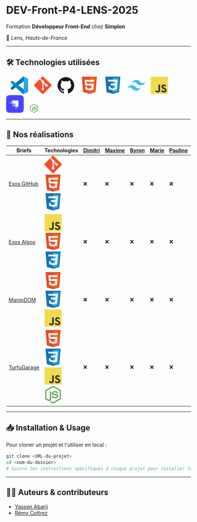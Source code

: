 # DEV-Front-P4-LENS-2025

Formation **Développeur Front-End** chez **Simplon**

📍 _Lens, Hauts-de-France_

---

## 🛠️ Technologies utilisées

&nbsp;&nbsp;
![VS Code](./profile/img/vscode.svg)
&nbsp;&nbsp;
![Git](./profile/img/git.svg)
&nbsp;&nbsp;
![GitHub](./profile/img/github.svg)
&nbsp;&nbsp;
![HTML](./profile/img/html.svg)
&nbsp;&nbsp;
![CSS](./profile/img/css.svg)
&nbsp;&nbsp;
![Tailwind](./profile/img/tailwind.svg)
&nbsp;&nbsp;
![JavaScript](./profile/img/javascript.svg)
&nbsp;&nbsp;
![Strapi](./profile/img/strapi.svg)
&nbsp;&nbsp;
<img src="./profile/img/nodejs.svg" width="24" alt="node Logo" />

---

## 🚀 Nos réalisations

| Briefs                                                               | Technologies                                                                                                                                  | [Dimitri](https://github.com/PandaaxDvlpt) | [Maxime](https://github.com/Maxeile) | [Byron](https://github.com/Drakane) | [Marie](https://github.com/Llewenaa) | [Pauline](https://github.com/Pauline-13) | [Loris](https://github.com/Sirolbfr) | [Laurine](https://github.com/BouchartLaurine) | [Bryan](https://github.com/bryanT062) | [Rachel](https://github.com/arcanom) | [Alireza](https://github.com/AlirezaAlavi7713) | [Tony](https://github.com/Tonny654) | [Sébastien](https://github.com/sebastien-76) | [Luigi](https://github.com/tuirz) | [Nassima](https://github.com/nasskconcept) | [Corentin](https://github.com/arcanom) |
| -------------------------------------------------------------------- | --------------------------------------------------------------------------------------------------------------------------------------------- | ------------------------------------------ | ------------------------------------ | ----------------------------------- | ------------------------------------ | ---------------------------------------- | ------------------------------------ | --------------------------------------------- | ------------------------------------- | ------------------------------------ | ---------------------------------------------- | ----------------------------------- | -------------------------------------------- | --------------------------------- | ------------------------------------------ | -------------------------------------- |
| [Exos GitHub](https://github.com/2025-dev-Front-Lens-P4/Exos_Github) | ![Git](./profile/img/git.svg) ![HTML](./profile/img/html.svg) ![CSS](./profile/img/css.svg)                                                   | ❌                                         | ❌                                   | ❌                                  | ❌                                   | ❌                                       | ❌                                   | ❌                                            | ❌                                    | ❌                                   | ❌                                             | ❌                                  | ❌                                           | ❌                                | ❌                                         | ❌                                     |
| [Exos Algos](https://github.com/2025-dev-Front-Lens-P4/Exos_Algos)   | ![JavaScript](./profile/img/javascript.svg) ![HTML](./profile/img/html.svg) ![CSS](./profile/img/css.svg)                                     | ❌                                         | ❌                                   | ❌                                  | ❌                                   | ❌                                       | ❌                                   | ❌                                            | ❌                                    | ❌                                   | ❌                                             | ❌                                  | ❌                                           | ❌                                | ❌                                         | ❌                                     |
| [ManipDOM](https://github.com/2025-dev-Front-Lens-P4/ManipDOM)       | ![HTML](./profile/img/html.svg) ![CSS](./profile/img/css.svg) ![JavaScript](./profile/img/javascript.svg)                                     | ❌                                         | ❌                                   | ❌                                  | ❌                                   | ❌                                       | ❌                                   | ❌                                            | ❌                                    | ❌                                   | ❌                                             | ❌                                  | ❌                                           | ❌                                | ❌                                         | ❌                                     |
| [TurfuGarage](https://github.com/2025-dev-Front-Lens-P4/TurfuGarage) | ![HTML](./profile/img/html.svg) ![CSS](./profile/img/css.svg) ![JavaScript](./profile/img/javascript.svg) ![NodeJS](./profile/img/nodejs.svg) | ❌                                         | ❌                                   | ❌                                  | ❌                                   | ❌                                       | ❌                                   | ❌                                            | ❌                                    | ❌                                   | ❌                                             | ❌                                  | ❌                                           | ❌                                | ❌                                         | ❌                                     |

---

## 📥 Installation & Usage

Pour cloner un projet et l'utiliser en local :

```bash
git clone <URL-du-projet>
cd <nom-du-dossier>
# Suivre les instructions spécifiques à chaque projet pour installer les dépendances et lancer l'application
```

---

## 👨‍🏫 Auteurs & contributeurs

- [Yassen Abarji](https://github.com/yabarji59)
- [Rémy Cottrez](https://github.com/RemyCTRZ)
